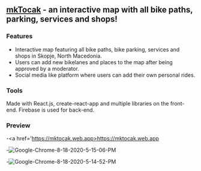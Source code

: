 ## <a href='https://mktocak.web.app'>mkTocak</a> - an interactive map with all bike paths, parking, services and shops!

### Features

- Interactive map featuring all bike paths, bike parking, services and shops in Skopje, North Macedonia.
- Users can add new bikelanes and places to the map after being approved by a moderator.
- Social media like platform where users can add their own personal rides.

### Tools

Made with React.js, create-react-app and multiple libraries on the front-end. Firebase is used for back-end.

### Preview
-<a href='https://mktocak.web.app>https://mktocak.web.app</a>

-<img src="https://i.ibb.co/TKRnq70/Google-Chrome-8-18-2020-5-15-06-PM.png" alt="Google-Chrome-8-18-2020-5-15-06-PM" border="0">

-<img src="https://i.ibb.co/qr8mqMp/Google-Chrome-8-18-2020-5-14-52-PM.png" alt="Google-Chrome-8-18-2020-5-14-52-PM" border="0">
